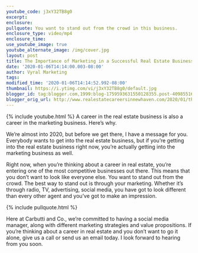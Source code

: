 ```yaml
---
youtube_code: j3xY32TB8g0
excerpt:
enclosure:
pullquote: You want to stand out from the crowd in this business.
enclosure_type: video/mp4
enclosure_time:
use_youtube_image: true
youtube_alternate_image: /img/cover.jpg
layout: post
title: The Importance of Marketing in a Successful Real Estate Business
date: '2020-01-06T14:14:00.003-08:00'
author: Vyral Marketing
tags:
modified_time: '2020-01-06T14:14:52.992-08:00'
thumbnail: https://i.ytimg.com/vi/j3xY32TB8g0/default.jpg
blogger_id: tag:blogger.com,1999:blog-1759593631550128355.post-4098551653898881423
blogger_orig_url: http://www.realestatecareersinnewhaven.com/2020/01/the-importance-of-marketing-in.html
---
```

{% include youtube.html %}
A career in the real estate business is also a career in the marketing business. Here’s why.

We’re almost into 2020, but before we get there, I have a message for you. Everybody wants to get into the real estate business, but if you’re getting into the real estate business right now, you’re actually getting into the marketing business as well.

Right now, when you’re thinking about a career in real estate, you’re entering one of the most competitive businesses out there. This means that you don’t want to look like everyone else.
You want to stand out from the crowd. The best way to stand out is through your marketing. Whether it’s through radio, TV, advertising, social media, you have got to look different than every other agent and you’ve got to make an impression.

{% include pullquote.html %}

 Here at Carbutti and Co., we’re committed to having a social media manager, along with different marketing strategies and value propositions. If you’re thinking about a career in real estate and you don’t want to go it alone, give us a call or send us an email today. I look forward to hearing from you soon.
